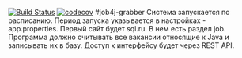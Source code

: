 [![Build Status](https://travis-ci.org/hasover/job4j_grabber.svg?branch=master)](https://travis-ci.org/hasover/job4j_grabber)
[![codecov](https://codecov.io/gh/hasover/job4j_grabber/branch/master/graph/badge.svg?token=J1YDI59MZ8)](https://codecov.io/gh/hasover/job4j_grabber)
#job4j-grabber
Система запускается по расписанию. Период запуска указывается в настройках - app.properties. 
Первый сайт будет sql.ru. В нем есть раздел job. Программа должно считывать все вакансии относящие к Java и записывать их в базу.
Доступ к интерфейсу будет через REST API.